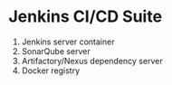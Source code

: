 Jenkins CI/CD Suite
===================

1. Jenkins server container
2. SonarQube server
3. Artifactory/Nexus dependency server
4. Docker registry
